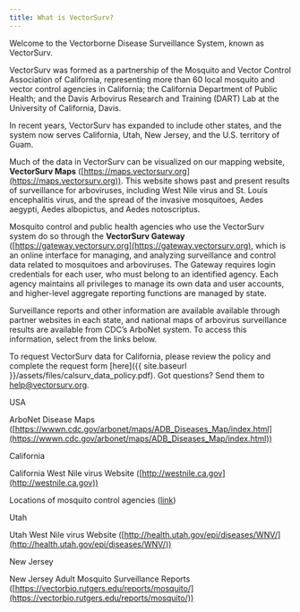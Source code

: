 ```yaml
---
title: What is VectorSurv?
---
```


Welcome to the Vectorborne Disease Surveillance System, known as VectorSurv.

VectorSurv was formed as a partnership of the Mosquito and Vector Control Association of California, representing more than 60 local mosquito and vector control agencies in California; the California Department of Public Health; and the Davis Arbovirus Research and Training (DART) Lab at the University of California, Davis.

In recent years, VectorSurv has expanded to include other states, and the system now serves California, Utah, New Jersey, and the U.S. territory of Guam.

Much of the data in VectorSurv can be visualized on our mapping website, **VectorSurv Maps** ([https://maps.vectorsurv.org](https://maps.vectorsurv.org)). This website shows past and present results of surveillance for arboviruses, including West Nile virus and St. Louis encephalitis virus, and the spread of the invasive mosquitoes, Aedes aegypti, Aedes albopictus, and Aedes notoscriptus.

Mosquito control and public health agencies who use the VectorSurv system do so through the **VectorSurv Gateway** ([https://gateway.vectorsurv.org](https://gateway.vectorsurv.org), which is an online interface for managing, and analyzing surveillance and control data related to mosquitoes and arboviruses. The Gateway requires login credentials for each user, who must belong to an identified agency. Each agency maintains all privileges to manage its own data and user accounts, and higher-level aggregate reporting functions are managed by state.

Surveillance reports and other information are available available through partner websites in each state, and national maps of arbovirus surveillance results are available from CDC’s ArboNet system. To access this information, select from the links below.

To request VectorSurv data for California, please review the policy and complete the request form [here]({{ site.baseurl }}/assets/files/calsurv_data_policy.pdf). Got questions? Send them to [help@vectorsurv.org](mailto:help@vectorsurv.org).

USA

ArboNet Disease Maps ([https://wwwn.cdc.gov/arbonet/maps/ADB_Diseases_Map/index.html](https://wwwn.cdc.gov/arbonet/maps/ADB_Diseases_Map/index.html))

California

California West Nile virus Website ([http://westnile.ca.gov](http://westnile.ca.gov))

Locations of mosquito control agencies ([link](http://www.arcgis.com/home/webmap/viewer.html?webmap=604a0fe9f2b74e98a53b53d192b2ac67&extent=-131.4442,32.5803,-108.7025,41.6862))

Utah

Utah West Nile virus Website ([http://health.utah.gov/epi/diseases/WNV/](http://health.utah.gov/epi/diseases/WNV/))

New Jersey

New Jersey Adult Mosquito Surveillance Reports ([https://vectorbio.rutgers.edu/reports/mosquito/](https://vectorbio.rutgers.edu/reports/mosquito/))
